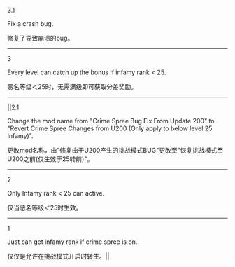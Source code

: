 3.1

Fix a crash bug.

修复了导致崩溃的bug。

-----

3

Every level can catch up the bonus if infamy rank < 25.

恶名等级＜25时，无需满级即可获取分差奖励。

-----

||2.1

Change the mod name from "Crime Spree Bug Fix From Update 200" to "Revert Crime Spree Changes from U200 (Only apply to below level 25 Infamy)".

更改mod名称，由"修复由于U200产生的挑战模式BUG"更改至"恢复挑战模式至U200之前(仅生效于25转前)"。


-----

2

Only Infamy rank < 25 can active.

仅当恶名等级＜25时生效。

-----

1

Just can get infamy rank if crime spree is on.

仅仅是允许在挑战模式开启时转生。||

